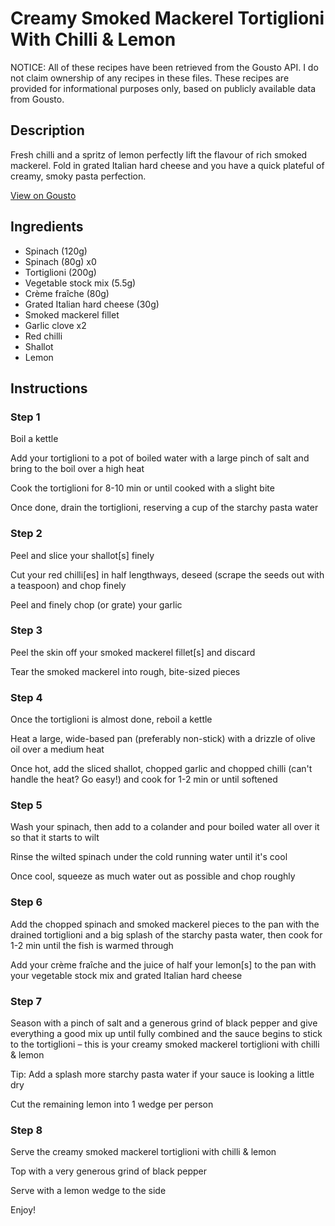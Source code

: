 # Creamy Smoked Mackerel Tortiglioni With Chilli & Lemon

NOTICE: All of these recipes have been retrieved from the Gousto API. I do not claim ownership of any recipes in these files. These recipes are provided for informational purposes only, based on publicly available data from Gousto.

## Description

Fresh chilli and a spritz of lemon perfectly lift the flavour of rich smoked mackerel. Fold in grated Italian hard cheese and you have a quick plateful of creamy, smoky pasta perfection.

[View on Gousto](https://www.gousto.co.uk/recipes/cookbook/creamy-smoked-mackerel-pasta-with-chilli-lemon)

## Ingredients

- Spinach (120g)
- Spinach (80g) x0
- Tortiglioni (200g)
- Vegetable stock mix (5.5g)
- Crème fraîche (80g)
- Grated Italian hard cheese (30g)
- Smoked mackerel fillet
- Garlic clove x2
- Red chilli
- Shallot
- Lemon

## Instructions


### Step 1

Boil a kettle

Add your tortiglioni to a pot of boiled water with a large pinch of salt and bring to the boil over a high heat

Cook the tortiglioni for 8-10 min or until cooked with a slight bite

Once done, drain the tortiglioni, reserving a cup of the starchy pasta water


### Step 2

Peel and slice your shallot[s]<span class="text-danger"> </span>finely

Cut your red chilli[es]<span class="text-danger"> </span>in half lengthways, deseed (scrape the seeds out with a teaspoon) and chop finely

Peel and finely chop (or grate) your garlic


### Step 3

Peel the skin off your smoked mackerel fillet[s] and discard

Tear the smoked mackerel into rough, bite-sized pieces


### Step 4

Once the tortiglioni is almost done, reboil a kettle

Heat a large, wide-based pan (preferably non-stick) with a drizzle of olive oil over a medium heat

Once hot, add the sliced shallot, chopped garlic and chopped chilli (can't handle the heat? Go easy!) and cook for 1-2 min or until softened


### Step 5

Wash your spinach, then add to a colander and pour boiled water all over it so that it starts to wilt

Rinse the wilted spinach under the cold running water until it's cool

Once cool, squeeze as much water out as possible and chop roughly


### Step 6

Add the chopped spinach and smoked mackerel pieces to the pan with the drained tortiglioni and a big splash of the starchy pasta water, then cook for 1-2 min until the fish is warmed through

Add your crème fraîche and the juice of half your lemon[s] to the pan with your vegetable stock mix and grated Italian hard cheese


### Step 7

Season with a pinch of salt and a generous grind of black pepper and give everything a good mix up until fully combined and the sauce begins to stick to the tortiglioni – this is your creamy smoked mackerel tortiglioni with chilli & lemon

Tip: Add a splash more starchy pasta water if your sauce is looking a little dry

Cut the remaining lemon into 1 wedge per person

### Step 8

Serve the creamy smoked mackerel tortiglioni with chilli & lemon

Top with a very generous grind of black pepper

Serve with a lemon wedge to the side

Enjoy!

